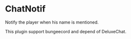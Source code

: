 # ChatNotif
Notify the player when his name is mentioned.

This plugin support bungeecord and depend of DeluxeChat.
